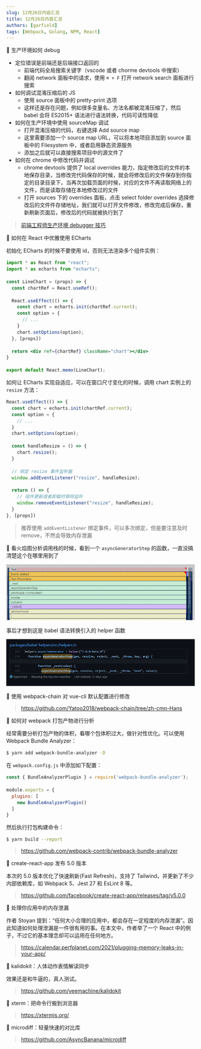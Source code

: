```yaml
---
slug: 12月26日内容汇总
title: 12月26日内容汇总
authors: [garfield]
tags: [Webpack, Golang, NPM, React]
---
```


🐛 生产环境如何 debug

- 定位错误是前端还是后端接口返回的
  - 前端代码全局搜索关键字（vscode 或者 chorme devtools 中搜索）
  - 翻阅 network 面板中的请求，使用 `⌘ + F` 打开 network search 面板进行搜索
- 如何调试混淆压缩后的 JS
  - 使用 source 面板中的 pretty-print 选项
  - 这样还是存在问题，例如很多变量名、方法名都被混淆压缩了，然后 babel 会将 ES2015+ 语法进行语法转换，代码可读性降低
- 如何在生产环境中使用 sourceMap 调试
  - 打开混淆压缩的代码，右键选择 Add source map
  - 这里需要添加一个 source map URL，可以将本地项目添加到 source 面板中的 Filesystem 中，或者启用静态资源服务
  - 添加之后就可以直接搜索项目中的源文件了
- 如何在 chrome 中修改代码并调试
  - chrome devtools 提供了 local overrides 能力，指定修改后的文件的本地保存目录，当修改完代码保存的时候，就会将修改后的文件保存到你指定的目录目录下，当再次加载页面的时候，对应的文件不再读取网络上的文件，而是读取存储在本地修改过的文件
  - 打开 sources 下的 overrides 面板，点击 select folder overrides 选择修改后的文件件存储地址，我们就可以打开文件修改，修改完成后保存，重新刷新页面后，修改后的代码就被执行到了

> [前端工程师生产环境 debugger 技巧](https://juejin.cn/post/7044678301926817806)

📒 如何在 React 中优雅使用 ECharts

初始化 ECharts 的时候不要使用 id，否则无法渲染多个组件实例：

```jsx {5,8,15}
import * as React from "react";
import * as echarts from "echarts";

const LineChart = (props) => {
  const chartRef = React.useRef();

  React.useEffect(() => {
    const chart = echarts.init(chartRef.current);
    const option = {
      // ...
    }
    chart.setOptions(option);
  }, [props])
  
  return <div ref={chartRef} className="chart"></div>
}

export default React.memo(LineChart);
```

如何让 ECharts 实现自适应，可以在窗口尺寸变化的时候，调用 chart 实例上的 `resize` 方法：

```jsx {8-10,13,17}
React.useEffect(() => {
  const chart = echarts.init(chartRef.current);
  const option = {
    // ...
  }
  chart.setOptions(option);

  const handleResize = () => {
    chart.resize();
  }

  // 绑定 resize 事件监听器
  window.addEventListener("resize", handleResize);

  return () => {
    // 组件更新或者卸载时移除监听
    window.removeEventListener("resize", handleResize);
  }
}, [props])
```

> 推荐使用 `addEventListener` 绑定事件，可以多次绑定，但是要注意及时 remove，不然会导致内存泄漏

📒 看火焰图分析调用栈的时候，看到一个 `asyncGeneratorStep` 的函数，一直没搞清楚这个在哪里用到了

![image](./POPO20211223-201441.png)

事后才想到这是 babel 语法转换引入的 helper 函数

![image](./POPO20211223-113701.png)

📒 使用 webpack-chain 对 vue-cli 默认配置进行修改

> https://github.com/Yatoo2018/webpack-chain/tree/zh-cmn-Hans

📒 如何对 webpack 打包产物进行分析

经常需要分析打包产物的体积，看哪个包体积过大，做针对性优化。可以使用 Webpack Bundle Analyzer：

```bash
$ yarn add webpack-bundle-analyzer -D
```

在 `webpack.config.js` 中添加如下配置：

```js
const { BundleAnalyzerPlugin } = require('webpack-bundle-analyzer');

module.exports = {
  plugins: [
    new BundleAnalyzerPlugin()
  ]
}
```

然后执行打包构建命令：

```bash
$ yarn build --report
```

> https://github.com/webpack-contrib/webpack-bundle-analyzer

📒 create-react-app 发布 5.0 版本

本次的 5.0 版本优化了快速刷新(Fast Refresh)，支持了 Tailwind，并更新了不少内部依赖库，如 Webpack 5、Jest 27 和 EsLint 8 等。

> https://github.com/facebook/create-react-app/releases/tag/v5.0.0

📒 处理你应用中的内存泄漏

作者 Stoyan 提到：“任何大小合理的应用中，都会存在一定程度的内存泄漏”。因此知道如何处理泄漏是一件很有用的事。在本文中，作者举了一个 React 中的例子，不过它的基本理念却可以运用在任何地方。

> https://calendar.perfplanet.com/2021/plugging-memory-leaks-in-your-app/

📒 kalidokit：人体动作表情解读同步

效果还是和牛逼的，真人测试。

> https://github.com/yeemachine/kalidokit

📒 xterm：把命令行搬到浏览器

> https://xtermjs.org/

📒 microdiff：轻量快速的对比库

> https://github.com/AsyncBanana/microdiff



